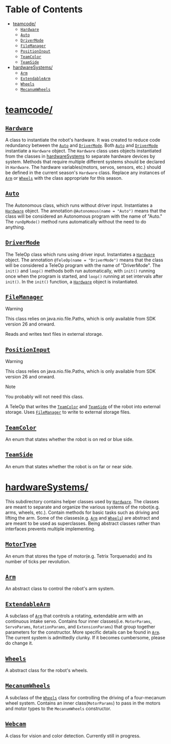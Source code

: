 # Table of Contents

- [teamcode/](#teamcode)
    - [`Hardware`](#Hardware)
    - [`Auto`](#Auto)
    - [`DriverMode`](#DriverMode)
    - [`FileManager`](#Filemanager)
    - [`PositionInput`](#PositionInput)
    - [`TeamColor`](#TeamColor)
    - [`TeamSide`](#Teamside)
- [hardwareSystems/](#hardwareSystems)
    - [`Arm`](#Arm)
    - [`ExtendableArm`](#Extendablearm)
    - [`Wheels`](#Wheels)
    - [`MecanumWheels`](#MecanumWheels)

# [teamcode/](./)

## [`Hardware`](./Hardware.java)

A class to instantiate the robot's hardware.
It was created to reduce code redundancy between the [`Auto`](#Auto)
and [`DriverMode`](#DriverMode).
Both [`Auto`](#Auto) and [`DriverMode`](#DriverMode) instantiate a `Hardware` object.
The `Hardware` class uses objects instantiated from the classes
in [hardwareSystems](#hardwareSystems) to separate hardware devices by system.
Methods that require multiple different systems should be declared in `Hardware`.
The hardware variables(motors, servos, sensors, etc.) should be defined in the current
season's `Hardware` class.
Replace any instances of [`Arm`](#Arm) or [`Wheels`](#Wheels) with the class appropriate for this season.

## [`Auto`](./Auto.java)

The Autonomous class, which runs without driver input.
Instantiates a [`Hardware`](#Hardware) object.
The annotation `@Autonomous(name = "Auto")` means that the class will be considered
an Autonomous program with the name of "Auto."
The `runOpMode()` method runs automatically without the need to do anything.

## [`DriverMode`](./DriverMode.java)

The TeleOp class which runs using driver input.
Instantiates a [`Hardware`](#Hardware) object.
The annotation `@TeleOp(name = "DriverMode")` means that the class will be considered
a TeleOp program with the name of "DriverMode".
The `init()` and `loop()` methods both run automatically,
with `init()` running once when the program is started,
and `loop()` running at set intervals after `init()`.
In the `init()` function, a [`Hardware`](#Hardware) object is instantiated. 

## [`FileManager`](./FileManager.java)

> [!Warning]
> This class relies on java.nio.file.Paths, which is only available from SDK version 26 and onward.

Reads and writes text files in external storage.

## [`PositionInput`](./PositionInput.java)

> [!Warning]
> This class relies on java.nio.file.Paths, which is only available from SDK version 26 and onward.

> [!Note]
> You probably will not need this class.

A TeleOp that writes the [`TeamColor`](#TeamColor) and [`TeamSide`](#TeamSide) of the robot into
external storage.
Uses [`FileManager`](#FileManager) to write to external storage files.

## [`TeamColor`](./TeamColor.java)

An enum that states whether the robot is on red or blue side.

## [`TeamSide`](./TeamSide.java)

An enum that states whether the robot is on far or near side.

# [hardwareSystems/](./hardwareSystems/)

This subdirectory contains helper classes used by [`Hardware`](#Hardware).
The classes are meant to separate and organize the various systems of the robot(e.g. arms, wheels,
etc.).
Contain methods for basic tasks such as driving and lifting the arm.
Some of the classes(e.g. [`Arm`](#Arm) and [`Wheels`](#Wheels)) are abstract and are meant to be
used as superclasses.
Being abstract classes rather than interfaces prevents multiple implementing.

## [`MotorType`](./hardwareSystems/MotorType.java)

An enum that stores the type of motor(e.g. Tetrix Torquenado) and its number of ticks per
revolution.

## [`Arm`](./hardwareSystems/Arm.java)

An abstract class to control the robot's arm system.

## [`ExtendableArm`](./hardwareSystems/ExtendableArm.java)

A subclass of [`Arm`](#Arm) that controls a rotating, extendable arm with an continuous intake
servo.
Contains four inner classes(i.e. `MotorParams`, `ServoParams`, `RotationParams`,
and `ExtensionParams`) that group together parameters for the constructor.
More specific details can be found in [`Arm`](#Arm).
The current system is admittedly clunky.
If it becomes cumbersome, please do change it.

## [`Wheels`](./hardwareSystems/Wheels.java)

A abstract class for the robot's wheels.

## [`MecanumWheels`](./hardwareSystems/MecanumWheels.java)

A subclass of the [`Wheels`](#Wheels) class for controlling the driving of a four-mecanum wheel
system.
Contains an inner class(`MotorParams`) to pass in the motors and motor types to the `MecanumWheels`
constructor. 

## [`Webcam`](./hardwareSystems/Webcam.java)

A class for vision and color detection.
Currently still in progress. 